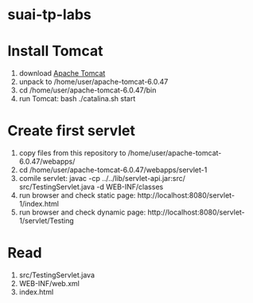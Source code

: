 # suai-tp-labs
Install Tomcat
==============
1. download [Apache Tomcat](http://tomcat.apache.org/download-60.cgi)
2. unpack to /home/user/apache-tomcat-6.0.47
3. cd /home/user/apache-tomcat-6.0.47/bin
4. run Tomcat: bash ./catalina.sh start

Create first servlet
====================
1. copy files from this repository to /home/user/apache-tomcat-6.0.47/webapps/
2. cd /home/user/apache-tomcat-6.0.47/webapps/servlet-1
3. comile servlet: javac -cp ../../lib/servlet-api.jar:src/ src/TestingServlet.java -d WEB-INF/classes
4. run browser and check static page: http://localhost:8080/servlet-1/index.html
5. run browser and check dynamic page: http://localhost:8080/servlet-1/servlet/Testing

Read
====
1. src/TestingServlet.java
2. WEB-INF/web.xml
3. index.html
